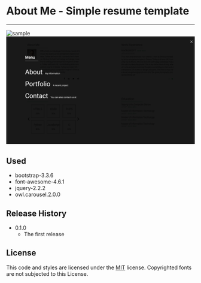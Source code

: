 # About Me - Simple resume template
---
![sample](/img/1.png)
![sample](/img/2.png)


## Used

- bootstrap-3.3.6
- font-awesome-4.6.1
- jquery-2.2.2
- owl.carousel.2.0.0


## Release History

- 0.1.0
  - The first release

## License

This code and styles are licensed under the [MIT](LICENSE) license. Copyrighted fonts are not subjected to this License.
